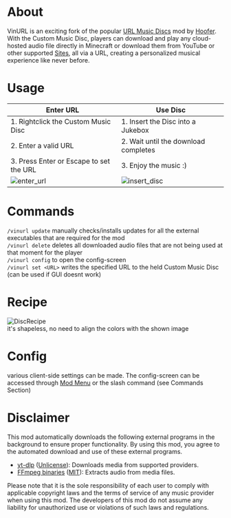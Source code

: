 # About

VinURL is an exciting fork of the popular [URL Music Discs](https://modrinth.com/mod/url-music-discs) mod by [Hoofer](https://github.com/HooferDevelops). 
With the Custom Music Disc, players can download and play any cloud-hosted audio file directly in Minecraft or download
them from YouTube or other supported [Sites](https://github.com/yt-dlp/yt-dlp/blob/master/supportedsites.md), all via a URL, creating a personalized musical experience like never before.

# Usage

| **Enter URL**                            | **Use Disc**                                |
|------------------------------------------|---------------------------------------------|
| 1. Rightclick the Custom Music Disc      | 1. Insert the Disc into a Jukebox           |
| 2. Enter a valid URL                     | 2. Wait until the download completes        |
| 3. Press Enter or Escape to set the URL  | 3. Enjoy the music :)                       |
| ![enter_url](https://github.com/Plompi/VinURL/blob/master/docs/assets/enter_url.gif?raw=true) | ![insert_disc](https://github.com/Plompi/VinURL/blob/master/docs/assets/insert_disc.gif?raw=true) |


# Commands

`/vinurl update` manually checks/installs updates for all the external executables that are required for the mod \
`/vinurl delete` deletes all downloaded audio files that are not being used at that moment for the player\
`/vinurl config` to open the config-screen \
`/vinurl set <URL>` writes the specified URL to the held Custom Music Disc (can be used if GUI doesnt work)

# Recipe

![DiscRecipe](https://cdn.modrinth.com/data/cached_images/92d30d4bd4cc1aa6a1294d50d2a0127b568380b5.png) \
it's shapeless, no need to align the colors with the shown image

# Config

various client-side settings can be made. The config-screen can be accessed through [Mod Menu](https://modrinth.com/mod/modmenu) or the slash command (see
Commands Section)

# Disclaimer

This mod automatically downloads the following external programs in the background to ensure proper functionality. By using this mod, you agree to the automated download and use of these external programs.

- [yt-dlp](https://github.com/yt-dlp/yt-dlp) ([Unlicense](https://github.com/yt-dlp/yt-dlp/blob/master/LICENSE)): Downloads media from supported providers.
- [FFmpeg binaries](https://github.com/Tyrrrz/FFmpegBin) ([MIT](https://github.com/Tyrrrz/FFmpegBin/blob/master/license.txt)): Extracts audio from media files.

Please note that it is the sole responsibility of each user to comply with applicable copyright laws and the terms of service of any music provider when using this mod. The developers of this mod do not assume any liability for unauthorized use or violations of such laws and regulations.